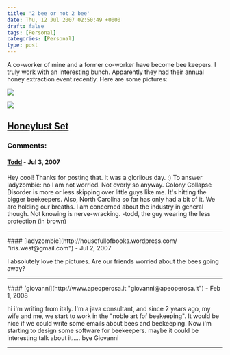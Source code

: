 ```yaml
---
title: '2 bee or not 2 bee'
date: Thu, 12 Jul 2007 02:50:49 +0000
draft: false
tags: [Personal]
categories: [Personal]
type: post
---
```


A co-worker of mine and a former co-worker have become bee keepers. I truly work with an interesting bunch. Apparently they had their annual honey extraction event recently. Here are some pictures:

![](http://farm2.static.flickr.com/1334/774443137_0fc4cd5466.jpg)

![](http://farm2.static.flickr.com/1249/775319992_c0b95e2851.jpg)

[Honeylust Set](http://flickr.com/photos/katiejamison/sets/72157600758078741/)
---
### Comments:
#### [Todd](http://www.dma.org/cgi-bin/cgiwrap/tw/toddblog "taw@pobox.com") - <time datetime="2007-07-18 23:27:33">Jul 3, 2007</time>

Hey cool! Thanks for posting that. It was a gloriious day. :) To answer ladyzombie: no I am not worried. Not overly so anyway. Colony Collapse Disorder is more or less skipping over little guys like me. It's hitting the bigger beekeepers. Also, North Carolina so far has only had a bit of it. We are holding our breaths. I am concerned about the industry in general though. Not knowing is nerve-wracking. -todd, the guy wearing the less protection (in brown)
<hr />
#### [ladyzombie](http://housefullofbooks.wordpress.com/ "iris.west@gmail.com") - <time datetime="2007-07-17 01:02:35">Jul 2, 2007</time>

I absolutely love the pictures. Are our friends worried about the bees going away?
<hr />
#### [giovanni](http://www.apeoperosa.it "giovanni@apeoperosa.it") - <time datetime="2008-02-04 13:11:17">Feb 1, 2008</time>

hi i'm writing from italy. I'm a java consultant, and since 2 years ago, my wife and me, we start to work in the "noble art fof beekeeping". It would be nice if we could write some emails about bees and beekeeping. Now i'm starting to design some software for beekeepers. maybe it could be interesting talk about it..... bye Giovanni
<hr />
